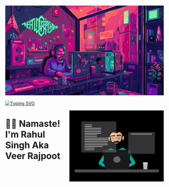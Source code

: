 
<!-- <p><img src="https://raw.githubusercontent.com/rahoolsingh/rahoolsingh/main/mario-developer.gif" /></p> -->
<p><img src="https://raw.githubusercontent.com/rahoolsingh/rahoolsingh/main//dgdq8br-09cc7ad6-a021-47a5-b0e0-917b12b0f7a7.gif" /></p>

<!-- <a align="center" href="https://git.io/typing-svg"><img src="https://readme-typing-svg.demolab.com?font=Fira+Code&pause=1000&color=F7F7F7&background=0D1117&center=true&vCenter=true&random=false&width=435&lines=Namaste%2C+I+am+Rahul+Singh;aka+Veer+Rajpoot" /></a> -->

[![Typing SVG](https://readme-typing-svg.demolab.com/?font=Fira+Code&pause=1000&color=F7F7F7&background=0D1117&center=true&vCenter=true&random=false&width=435&lines=Namaste%2C+I+am+Rahul+Singh;aka+Veer+Rajpoot)](https://git.io/typing-svg)

<img align="right" width="300px" src="black-dev.gif" />


<h1>🙏🏻 Namaste! I'm Rahul Singh Aka Veer Rajpoot</h1>
<!--
<p>I'm a passionate software developer who loves building innovative solutions and exploring new technologies. With a focus on <em>express, node, JavaScript</em>, I enjoy creating efficient, scalable, and user-friendly applications.</p>
<!--
<h2>🚀 Skills and Expertise</h2>
<ul>
    <li><strong>Languages:</strong> JavaScript, Python, C/C++</li>
    <li><strong>Frameworks:</strong> express, node, react</li>
    <li><strong>Experience:</strong> Consultant Software Developer & Freelancer</li>
</ul>
<!--
<h2>🔭 I’m Currently Working On</h2>
<p>I’m constantly learning and exploring new technologies, particularly diving deeper into Web Application
    Development.</p>
<!--
<h2>💬 Let's Connect!</h2>
<ul>
    <li>LinkedIn: <a href="https://linkedin.com/rahoolsingh">/rahoolsingh</a></li>
    <li>Twitter (now X): <a href="https://x.com/rahoolsingh_inc">@rahoolsingh_inc</a></li>
    <li>Instagram: <a href="https://linkedin.com/rahoolsingh">the_veer_rajpoot</a></li>
    <li>📧 Mailbox: <a href="mailto:rahoolsingh.inc@gmail.com">rahoolsingh.inc@gmail.com</a></li>
</ul>
<!--
<p>Feel free to reach out to me if you have any questions, want to collaborate on a project, or just to say hi! I'm always excited to connect with fellow developers and tech enthusiasts. 😊</p>
<!--
<img width="100px" align="right" src="https://i.makeagif.com/media/4-05-2022/FvBVst.gif">
<p align="left">
    🎵 You can listen to my favorite tracks <a href="https://open.spotify.com/playlist/7wqqSlsXur3KISZ5vxyNTS">here</a>.
</p>


Instagram: <a href="https://instagram.com/cosmonaut.dev">cosmonaut.dev <img width="512" height="512" alt="image" src="https://github.com/user-attachments/assets/a0542437-c26a-4f20-b952-520f19e50864" />

